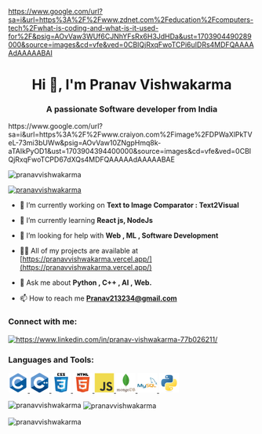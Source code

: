 https://www.google.com/url?sa=i&url=https%3A%2F%2Fwww.zdnet.com%2Feducation%2Fcomputers-tech%2Fwhat-is-coding-and-what-is-it-used-for%2F&psig=AOvVaw3WUf6CJNhYFsRx6H3JdHDa&ust=1703904490289000&source=images&cd=vfe&ved=0CBIQjRxqFwoTCPi6uIDRs4MDFQAAAAAdAAAAABAI
<h1 align="center">Hi 👋, I'm Pranav Vishwakarma</h1>
<h3 align="center">A passionate Software developer from India</h3>
https://www.google.com/url?sa=i&url=https%3A%2F%2Fwww.craiyon.com%2Fimage%2FDPWaXlPkTVeL-73mi3bUWw&psig=AOvVaw10ZNgpHmq8k-aTAIkPyOD1&ust=1703904394400000&source=images&cd=vfe&ved=0CBIQjRxqFwoTCPD67dXQs4MDFQAAAAAdAAAAABAE
<p align="left"> <img src="https://komarev.com/ghpvc/?username=pranavvishwakarma&label=Profile%20views&color=0e75b6&style=flat" alt="pranavvishwakarma" /> </p>

<p align="left"> <a href="https://github.com/ryo-ma/github-profile-trophy"><img src="https://github-profile-trophy.vercel.app/?username=pranavvishwakarma" alt="pranavvishwakarma" /></a> </p>

- 🔭 I’m currently working on **Text to Image Comparator : Text2Visual**

- 🌱 I’m currently learning **React js, NodeJs**

- 🤝 I’m looking for help with **Web , ML , Software Development**

- 👨‍💻 All of my projects are available at [https://pranavvishwakarma.vercel.app/](https://pranavvishwakarma.vercel.app/)

- 💬 Ask me about **Python , C++ , AI , Web.**

- 📫 How to reach me **Pranav213234@gmail.com**

<h3 align="left">Connect with me:</h3>
<p align="left">
<a href="https://linkedin.com/in/https://www.linkedin.com/in/pranav-vishwakarma-77b026211/" target="blank"><img align="center" src="https://raw.githubusercontent.com/rahuldkjain/github-profile-readme-generator/master/src/images/icons/Social/linked-in-alt.svg" alt="https://www.linkedin.com/in/pranav-vishwakarma-77b026211/" height="30" width="40" /></a>
</p>

<h3 align="left">Languages and Tools:</h3>
<p align="left"> <a href="https://www.cprogramming.com/" target="_blank" rel="noreferrer"> <img src="https://raw.githubusercontent.com/devicons/devicon/master/icons/c/c-original.svg" alt="c" width="40" height="40"/> </a> <a href="https://www.w3schools.com/cpp/" target="_blank" rel="noreferrer"> <img src="https://raw.githubusercontent.com/devicons/devicon/master/icons/cplusplus/cplusplus-original.svg" alt="cplusplus" width="40" height="40"/> </a> <a href="https://www.w3schools.com/css/" target="_blank" rel="noreferrer"> <img src="https://raw.githubusercontent.com/devicons/devicon/master/icons/css3/css3-original-wordmark.svg" alt="css3" width="40" height="40"/> </a> <a href="https://www.w3.org/html/" target="_blank" rel="noreferrer"> <img src="https://raw.githubusercontent.com/devicons/devicon/master/icons/html5/html5-original-wordmark.svg" alt="html5" width="40" height="40"/> </a> <a href="https://developer.mozilla.org/en-US/docs/Web/JavaScript" target="_blank" rel="noreferrer"> <img src="https://raw.githubusercontent.com/devicons/devicon/master/icons/javascript/javascript-original.svg" alt="javascript" width="40" height="40"/> </a> <a href="https://www.mongodb.com/" target="_blank" rel="noreferrer"> <img src="https://raw.githubusercontent.com/devicons/devicon/master/icons/mongodb/mongodb-original-wordmark.svg" alt="mongodb" width="40" height="40"/> </a> <a href="https://www.mysql.com/" target="_blank" rel="noreferrer"> <img src="https://raw.githubusercontent.com/devicons/devicon/master/icons/mysql/mysql-original-wordmark.svg" alt="mysql" width="40" height="40"/> </a> <a href="https://www.python.org" target="_blank" rel="noreferrer"> <img src="https://raw.githubusercontent.com/devicons/devicon/master/icons/python/python-original.svg" alt="python" width="40" height="40"/> </a> </p>

<p><img align="left" src="https://github-readme-stats.vercel.app/api/top-langs?username=pranavvishwakarma&show_icons=true&locale=en&layout=compact" alt="pranavvishwakarma" /></p>

<p>&nbsp;<img align="center" src="https://github-readme-stats.vercel.app/api?username=pranavvishwakarma&show_icons=true&locale=en" alt="pranavvishwakarma" /></p>

<p><img align="center" src="https://github-readme-streak-stats.herokuapp.com/?user=pranavvishwakarma&" alt="pranavvishwakarma" /></p>
